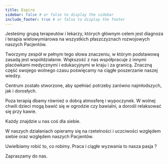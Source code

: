 ```yaml
---
title: Espiro
sidebar: false # or false to display the sidebar
include_footer: true # or false to display the footer
---
```


Jesteśmy grupą terapeutów i lekarzy, których głównym celem jest diagnoza i terapia wielowymiarowa na wszystkich płaszczyznach rozwojowych naszych Pacjentów.

Tworzymy zespół w pełnym tego słowa znaczeniu, w którym podstawową zasadą jest współdziałanie. Większość z nas współpracuje z innymi placówkami medycznymi i edukacyjnymi w kraju i za granicą. Znaczną część swojego wolnego czasu poświęcamy na ciągłe poszerzanie naszej wiedzy.

Centrum zostało stworzone, aby spełniać potrzeby zarówno najmłodszych, jak i dorosłych.

Poza terapią dbamy również o dobrą atmosferę i wypoczynek. W wolnej chwili dzieci mogą bawić się w ogrodzie czy bawialni, a dorośli relaksować się przy kawie.

Każdy znajdzie u nas coś dla siebie.

W naszych działaniach opieramy się na rzetelności i uczciwości względem siebie oraz względem naszych Pacjentów.

Uwielbiamy robić to, co robimy. Praca i ciągłe wyzwania to nasza pasja ?

Zapraszamy do nas.